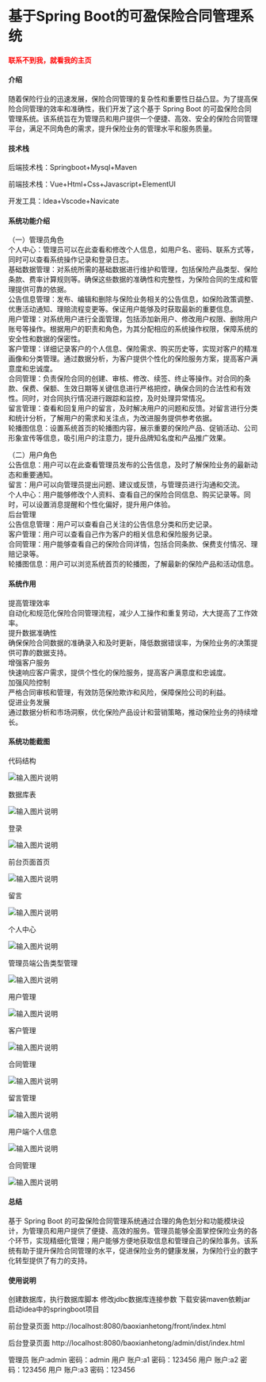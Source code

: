 # 基于Spring Boot的可盈保险合同管理系统

<h4 style='color:red'>联系不到我，就看我的主页 </h4> 
 
#### 介绍

随着保险行业的迅速发展，保险合同管理的复杂性和重要性日益凸显。为了提高保险合同管理的效率和准确性，我们开发了这个基于 Spring Boot 的可盈保险合同管理系统。该系统旨在为管理员和用户提供一个便捷、高效、安全的保险合同管理平台，满足不同角色的需求，提升保险业务的管理水平和服务质量。

#### 技术栈

后端技术栈：Springboot+Mysql+Maven

前端技术栈：Vue+Html+Css+Javascript+ElementUI

开发工具：Idea+Vscode+Navicate

#### 系统功能介绍

（一）管理员角色  
个人中心：管理员可以在此查看和修改个人信息，如用户名、密码、联系方式等，同时可以查看系统操作记录和登录日志。  
基础数据管理：对系统所需的基础数据进行维护和管理，包括保险产品类型、保险条款、费率计算规则等。确保这些数据的准确性和完整性，为保险合同的生成和管理提供可靠的依据。  
公告信息管理：发布、编辑和删除与保险业务相关的公告信息，如保险政策调整、优惠活动通知、理赔流程变更等。保证用户能够及时获取最新的重要信息。  
用户管理：对系统用户进行全面管理，包括添加新用户、修改用户权限、删除用户账号等操作。根据用户的职责和角色，为其分配相应的系统操作权限，保障系统的安全性和数据的保密性。  
客户管理：详细记录客户的个人信息、保险需求、购买历史等，实现对客户的精准画像和分类管理。通过数据分析，为客户提供个性化的保险服务方案，提高客户满意度和忠诚度。  
合同管理：负责保险合同的创建、审核、修改、续签、终止等操作。对合同的条款、保费、保额、生效日期等关键信息进行严格把控，确保合同的合法性和有效性。同时，对合同执行情况进行跟踪和监控，及时处理异常情况。  
留言管理：查看和回复用户的留言，及时解决用户的问题和反馈。对留言进行分类和统计分析，了解用户的需求和关注点，为改进服务提供参考依据。  
轮播图信息：设置系统首页的轮播图内容，展示重要的保险产品、促销活动、公司形象宣传等信息，吸引用户的注意力，提升品牌知名度和产品推广效果。  

（二）用户角色  
公告信息：用户可以在此查看管理员发布的公告信息，及时了解保险业务的最新动态和重要通知。  
留言：用户可以向管理员提出问题、建议或反馈，与管理员进行沟通和交流。  
个人中心：用户能够修改个人资料、查看自己的保险合同信息、购买记录等。同时，可以设置消息提醒和个性化偏好，提升用户体验。  
后台管理  
公告信息管理：用户可以查看自己关注的公告信息分类和历史记录。  
客户管理：用户可以查看自己作为客户的相关信息和保险服务记录。  
合同管理：用户能够查看自己的保险合同详情，包括合同条款、保费支付情况、理赔记录等。  
轮播图信息：用户可以浏览系统首页的轮播图，了解最新的保险产品和活动信息。  

#### 系统作用

提高管理效率  
自动化和规范化保险合同管理流程，减少人工操作和重复劳动，大大提高了工作效率。  
提升数据准确性  
确保保险合同数据的准确录入和及时更新，降低数据错误率，为保险业务的决策提供可靠的数据支持。  
增强客户服务  
快速响应客户需求，提供个性化的保险服务，提高客户满意度和忠诚度。  
加强风险控制  
严格合同审核和管理，有效防范保险欺诈和风险，保障保险公司的利益。  
促进业务发展  
通过数据分析和市场洞察，优化保险产品设计和营销策略，推动保险业务的持续增长。  

#### 系统功能截图

代码结构

![输入图片说明](images/97e9bf1310dd80ca64a05bd4fed3665.png)

数据库表

![输入图片说明](images/3898b5cdedefdf617fe980da8f753fc.png)

登录

![输入图片说明](images/766bf8751dbfe1ba1d4e890cbbaac94.png)

前台页面首页

![输入图片说明](images/fcba9086e28510355fa7f9fc413d482.png)

留言

![输入图片说明](images/39289e0db47c85329c8eec1037cfa28.png)

个人中心

![输入图片说明](images/4cac4a205482487ef0f464a647d6433.png)

管理员端公告类型管理

![输入图片说明](images/f07c9359444faeadd2044b7d2f6d198.png)

用户管理

![输入图片说明](images/fadc7a3560280a02d2d38efb9d30754.png)

客户管理

![输入图片说明](images/09d84ff66b5e4f9270d226ce17805ff.png)

合同管理

![输入图片说明](images/244b296b5b18d9f23a93c7811dc6efb.png)

留言管理

![输入图片说明](images/70997900a5aab715f47e3fc88f40645.png)

用户端个人信息

![输入图片说明](images/218a62036170fd96a43790764206bb0.png)

合同管理

![输入图片说明](images/34ed4a54b8ea34464892604a9630239.png)

#### 总结

基于 Spring Boot 的可盈保险合同管理系统通过合理的角色划分和功能模块设计，为管理员和用户提供了便捷、高效的服务。管理员能够全面掌控保险业务的各个环节，实现精细化管理；用户能够方便地获取信息和管理自己的保险事务。该系统有助于提升保险合同管理的水平，促进保险业务的健康发展，为保险行业的数字化转型提供了有力的支持。

#### 使用说明

创建数据库，执行数据库脚本 修改jdbc数据库连接参数 下载安装maven依赖jar 启动idea中的springboot项目

前台登录页面
http://localhost:8080/baoxianhetong/front/index.html

后台登录页面
http://localhost:8080/baoxianhetong/admin/dist/index.html

管理员			账户:admin 	密码：admin
用户				账户:a1 		密码：123456
用户				账户:a2 		密码：123456
用户				账户:a3 		密码：123456